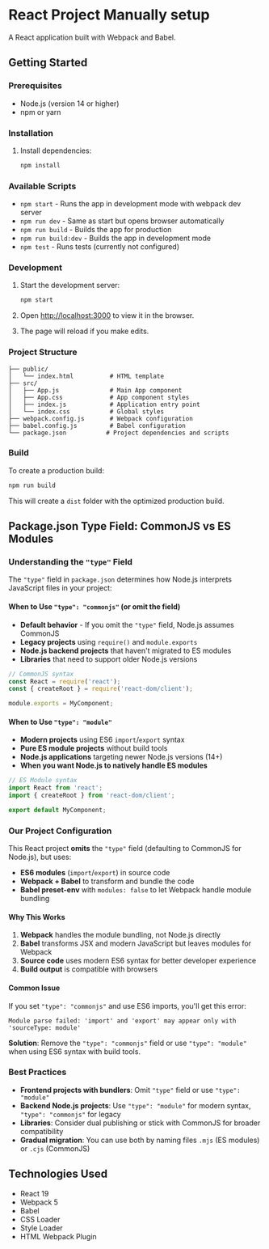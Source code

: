 # React Project Manually setup

A React application built with Webpack and Babel.

## Getting Started

### Prerequisites

- Node.js (version 14 or higher)
- npm or yarn

### Installation

1. Install dependencies:
   ```bash
   npm install
   ```

### Available Scripts

- `npm start` - Runs the app in development mode with webpack dev server
- `npm run dev` - Same as start but opens browser automatically
- `npm run build` - Builds the app for production
- `npm run build:dev` - Builds the app in development mode
- `npm test` - Runs tests (currently not configured)

### Development

1. Start the development server:

   ```bash
   npm start
   ```

2. Open [http://localhost:3000](http://localhost:3000) to view it in the browser.

3. The page will reload if you make edits.

### Project Structure

```
├── public/
│   └── index.html          # HTML template
├── src/
│   ├── App.js              # Main App component
│   ├── App.css             # App component styles
│   ├── index.js            # Application entry point
│   └── index.css           # Global styles
├── webpack.config.js       # Webpack configuration
├── babel.config.js         # Babel configuration
└── package.json           # Project dependencies and scripts
```

### Build

To create a production build:

```bash
npm run build
```

This will create a `dist` folder with the optimized production build.

## Package.json Type Field: CommonJS vs ES Modules

### Understanding the `"type"` Field

The `"type"` field in `package.json` determines how Node.js interprets JavaScript files in your
project:

#### When to Use `"type": "commonjs"` (or omit the field)

- **Default behavior** - If you omit the `"type"` field, Node.js assumes CommonJS
- **Legacy projects** using `require()` and `module.exports`
- **Node.js backend projects** that haven't migrated to ES modules
- **Libraries** that need to support older Node.js versions

```javascript
// CommonJS syntax
const React = require('react');
const { createRoot } = require('react-dom/client');

module.exports = MyComponent;
```

#### When to Use `"type": "module"`

- **Modern projects** using ES6 `import`/`export` syntax
- **Pure ES module projects** without build tools
- **Node.js applications** targeting newer Node.js versions (14+)
- **When you want Node.js to natively handle ES modules**

```javascript
// ES Module syntax
import React from 'react';
import { createRoot } from 'react-dom/client';

export default MyComponent;
```

### Our Project Configuration

This React project **omits** the `"type"` field (defaulting to CommonJS for Node.js), but uses:

- **ES6 modules** (`import`/`export`) in source code
- **Webpack + Babel** to transform and bundle the code
- **Babel preset-env** with `modules: false` to let Webpack handle module bundling

#### Why This Works

1. **Webpack** handles the module bundling, not Node.js directly
2. **Babel** transforms JSX and modern JavaScript but leaves modules for Webpack
3. **Source code** uses modern ES6 syntax for better developer experience
4. **Build output** is compatible with browsers

#### Common Issue

If you set `"type": "commonjs"` and use ES6 imports, you'll get this error:

```
Module parse failed: 'import' and 'export' may appear only with 'sourceType: module'
```

**Solution**: Remove the `"type": "commonjs"` field or use `"type": "module"` when using ES6 syntax
with build tools.

### Best Practices

- **Frontend projects with bundlers**: Omit `"type"` field or use `"type": "module"`
- **Backend Node.js projects**: Use `"type": "module"` for modern syntax, `"type": "commonjs"` for
  legacy
- **Libraries**: Consider dual publishing or stick with CommonJS for broader compatibility
- **Gradual migration**: You can use both by naming files `.mjs` (ES modules) or `.cjs` (CommonJS)

## Technologies Used

- React 19
- Webpack 5
- Babel
- CSS Loader
- Style Loader
- HTML Webpack Plugin
